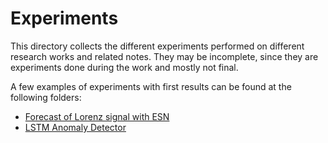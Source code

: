 # Experiments

This directory collects the different experiments performed on different research works and related notes.
They may be incomplete, since they are experiments done during the work and mostly not final.

A few examples of experiments with first results can be found at the following folders:

- [Forecast of Lorenz signal with ESN](./07-ESN-STDP/README.md)
- [LSTM Anomaly Detector](./11-LSTM/README.md)